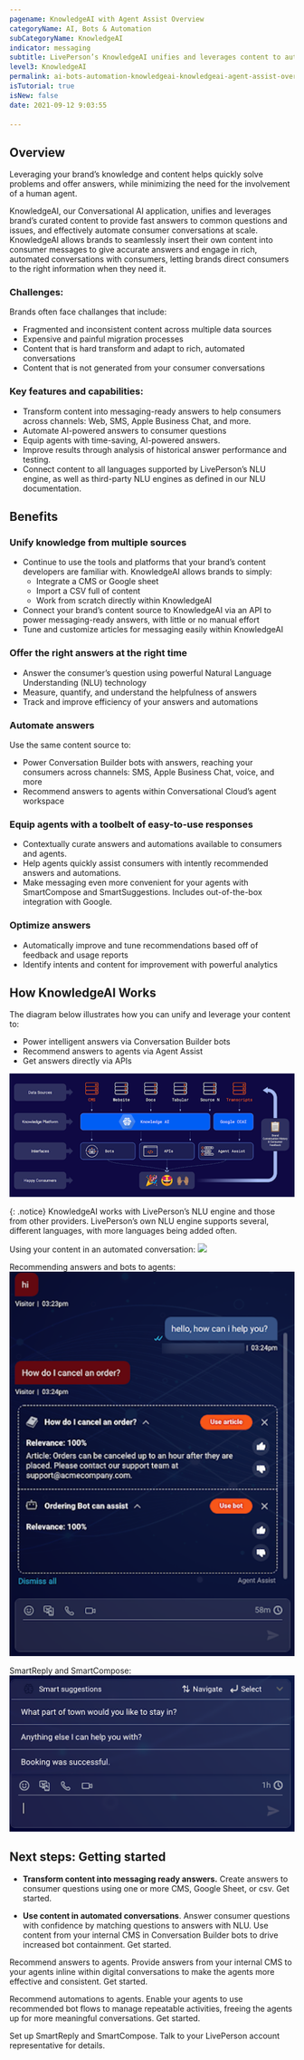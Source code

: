 ```yaml
---
pagename: KnowledgeAI with Agent Assist Overview
categoryName: AI, Bots & Automation
subCategoryName: KnowledgeAI
indicator: messaging
subtitle: LivePerson’s KnowledgeAI unifies and leverages content to automate effective consumer conversations at scale. 
level3: KnowledgeAI
permalink: ai-bots-automation-knowledgeai-knowledgeai-agent-assist-overview.html
isTutorial: true
isNew: false
date: 2021-09-12 9:03:55 

---
```

## Overview
Leveraging your brand’s knowledge and content helps quickly solve problems and offer answers, while minimizing the need for the involvement of a human agent. 

KnowledgeAI, our Conversational AI application, unifies and leverages brand’s curated content to provide fast answers to common questions and issues, and effectively automate consumer conversations at scale. KnowledgeAI allows brands to seamlessly insert their own content into consumer messages to give accurate answers and engage in rich, automated conversations with consumers, letting brands direct consumers to the right information when they need it.

### Challenges:
Brands often face challanges that include:
* Fragmented and inconsistent content across multiple data sources
* Expensive and painful migration processes
* Content that is hard transform and adapt to rich, automated conversations
* Content that is not generated from your consumer conversations

### Key features and capabilities:

* Transform content into messaging-ready answers to help consumers across channels: Web, SMS, Apple Business Chat, and more.
* Automate AI-powered answers to consumer questions
* Equip agents with time-saving, AI-powered answers.
* Improve results through analysis of historical answer performance and testing.
* Connect content to all languages supported by LivePerson’s NLU engine, as well as third-party NLU engines as defined in our NLU documentation.

## Benefits
### Unify knowledge from multiple sources
* Continue to use the tools and platforms that your brand’s content developers are familiar with. KnowledgeAI allows brands to simply:
  * Integrate a CMS or Google sheet
  * Import a CSV full of content
  * Work from scratch directly within KnowledgeAI
* Connect your brand’s content source to KnowledgeAI via an API to power messaging-ready answers, with little or no manual effort
* Tune and customize articles for messaging easily within KnowledgeAI

### Offer the right answers at the right time
* Answer the consumer’s question using powerful Natural Language Understanding (NLU) technology
* Measure, quantify, and understand the helpfulness of answers
* Track and improve efficiency of your answers and automations

### Automate answers 
Use the same content source to:
* Power Conversation Builder bots with answers, reaching your consumers across channels: SMS, Apple Business Chat, voice, and more
* Recommend answers to agents within Conversational Cloud’s agent workspace

### Equip agents with a toolbelt of easy-to-use responses
* Contextually curate answers and automations available to consumers and agents.
* Help agents quickly assist consumers with intently recommended answers and automations.
* Make messaging even more convenient for your agents with SmartCompose and SmartSuggestions. Includes out-of-the-box integration with Google.

### Optimize answers
* Automatically improve and tune recommendations based off of feedback and usage reports
* Identify intents and content for improvement with powerful analytics

## How KnowledgeAI Works
The diagram below illustrates how you can unify and leverage your content to:
* Power intelligent answers via Conversation Builder bots
* Recommend answers to agents via Agent Assist
* Get answers directly via APIs

![](img/knowledgeai-1.png)

{: .notice}
KnowledgeAI works with LivePerson’s NLU engine and those from other providers. LivePerson’s own NLU engine supports several, different languages, with more languages being added often.

Using your content in an automated conversation: 
![](img/knowledgeai-2.png)

Recommending answers and bots to agents:
![](img/knowledgeai-3.png)

SmartReply and SmartCompose:
![](img/knowledgeai-4.png)

## Next steps: Getting started
* **Transform content into messaging ready answers.** Create answers to consumer questions using one or more CMS, Google Sheet, or csv. Get started.


* **Use content in automated conversations**. Answer consumer questions with confidence by matching questions to answers with NLU. Use content from your internal CMS in Conversation Builder bots to drive increased bot containment. Get started.


Recommend answers to agents. Provide answers from your internal CMS to your agents inline within digital conversations to make the agents more effective and consistent. Get started.


Recommend automations to agents. Enable your agents to use recommended bot flows to manage repeatable activities, freeing the agents up for more meaningful conversations. Get started.


Set up SmartReply and SmartCompose. Talk to your LivePerson account representative for details.
